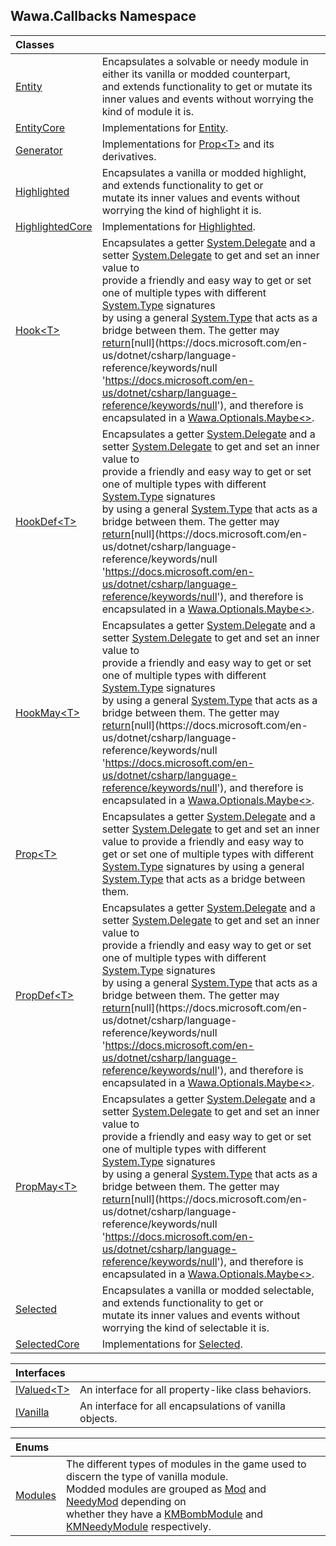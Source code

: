 ## Wawa.Callbacks Namespace

| Classes | |
| :--- | :--- |
| [Entity](Entity.md 'Wawa.Callbacks.Entity') | Encapsulates a solvable or needy module in either its vanilla or modded counterpart,<br/>and extends functionality to get or mutate its inner values and events without worrying the kind of module it is. |
| [EntityCore](EntityCore.md 'Wawa.Callbacks.EntityCore') | Implementations for [Entity](Entity.md 'Wawa.Callbacks.Entity'). |
| [Generator](Generator.md 'Wawa.Callbacks.Generator') | Implementations for [Prop&lt;T&gt;](Prop{T}.md 'Wawa.Callbacks.Prop<T>') and its derivatives. |
| [Highlighted](Highlighted.md 'Wawa.Callbacks.Highlighted') | Encapsulates a vanilla or modded highlight, and extends functionality to get or<br/>mutate its inner values and events without worrying the kind of highlight it is. |
| [HighlightedCore](HighlightedCore.md 'Wawa.Callbacks.HighlightedCore') | Implementations for [Highlighted](Highlighted.md 'Wawa.Callbacks.Highlighted'). |
| [Hook&lt;T&gt;](Hook{T}.md 'Wawa.Callbacks.Hook<T>') | Encapsulates a getter [System.Delegate](https://docs.microsoft.com/en-us/dotnet/api/System.Delegate 'System.Delegate') and a setter [System.Delegate](https://docs.microsoft.com/en-us/dotnet/api/System.Delegate 'System.Delegate') to get and set an inner value to<br/>provide a friendly and easy way to get or set one of multiple types with different [System.Type](https://docs.microsoft.com/en-us/dotnet/api/System.Type 'System.Type') signatures<br/>by using a general [System.Type](https://docs.microsoft.com/en-us/dotnet/api/System.Type 'System.Type') that acts as a bridge between them. The getter may [return](https://docs.microsoft.com/en-us/dotnet/csharp/language-reference/keywords/return 'https://docs.microsoft.com/en-us/dotnet/csharp/language-reference/keywords/return')[null](https://docs.microsoft.com/en-us/dotnet/csharp/language-reference/keywords/null 'https://docs.microsoft.com/en-us/dotnet/csharp/language-reference/keywords/null'), and therefore is encapsulated in a [Wawa.Optionals.Maybe&lt;&gt;](https://docs.microsoft.com/en-us/dotnet/api/Wawa.Optionals.Maybe-1 'Wawa.Optionals.Maybe`1'). |
| [HookDef&lt;T&gt;](HookDef{T}.md 'Wawa.Callbacks.HookDef<T>') | Encapsulates a getter [System.Delegate](https://docs.microsoft.com/en-us/dotnet/api/System.Delegate 'System.Delegate') and a setter [System.Delegate](https://docs.microsoft.com/en-us/dotnet/api/System.Delegate 'System.Delegate') to get and set an inner value to<br/>provide a friendly and easy way to get or set one of multiple types with different [System.Type](https://docs.microsoft.com/en-us/dotnet/api/System.Type 'System.Type') signatures<br/>by using a general [System.Type](https://docs.microsoft.com/en-us/dotnet/api/System.Type 'System.Type') that acts as a bridge between them. The getter may [return](https://docs.microsoft.com/en-us/dotnet/csharp/language-reference/keywords/return 'https://docs.microsoft.com/en-us/dotnet/csharp/language-reference/keywords/return')[null](https://docs.microsoft.com/en-us/dotnet/csharp/language-reference/keywords/null 'https://docs.microsoft.com/en-us/dotnet/csharp/language-reference/keywords/null'), and therefore is encapsulated in a [Wawa.Optionals.Maybe&lt;&gt;](https://docs.microsoft.com/en-us/dotnet/api/Wawa.Optionals.Maybe-1 'Wawa.Optionals.Maybe`1'). |
| [HookMay&lt;T&gt;](HookMay{T}.md 'Wawa.Callbacks.HookMay<T>') | Encapsulates a getter [System.Delegate](https://docs.microsoft.com/en-us/dotnet/api/System.Delegate 'System.Delegate') and a setter [System.Delegate](https://docs.microsoft.com/en-us/dotnet/api/System.Delegate 'System.Delegate') to get and set an inner value to<br/>provide a friendly and easy way to get or set one of multiple types with different [System.Type](https://docs.microsoft.com/en-us/dotnet/api/System.Type 'System.Type') signatures<br/>by using a general [System.Type](https://docs.microsoft.com/en-us/dotnet/api/System.Type 'System.Type') that acts as a bridge between them. The getter may [return](https://docs.microsoft.com/en-us/dotnet/csharp/language-reference/keywords/return 'https://docs.microsoft.com/en-us/dotnet/csharp/language-reference/keywords/return')[null](https://docs.microsoft.com/en-us/dotnet/csharp/language-reference/keywords/null 'https://docs.microsoft.com/en-us/dotnet/csharp/language-reference/keywords/null'), and therefore is encapsulated in a [Wawa.Optionals.Maybe&lt;&gt;](https://docs.microsoft.com/en-us/dotnet/api/Wawa.Optionals.Maybe-1 'Wawa.Optionals.Maybe`1'). |
| [Prop&lt;T&gt;](Prop{T}.md 'Wawa.Callbacks.Prop<T>') | Encapsulates a getter [System.Delegate](https://docs.microsoft.com/en-us/dotnet/api/System.Delegate 'System.Delegate') and a setter [System.Delegate](https://docs.microsoft.com/en-us/dotnet/api/System.Delegate 'System.Delegate') to get and set an inner value to provide a friendly and easy way to get or set one of multiple types with different [System.Type](https://docs.microsoft.com/en-us/dotnet/api/System.Type 'System.Type') signatures by using a general [System.Type](https://docs.microsoft.com/en-us/dotnet/api/System.Type 'System.Type') that acts as a bridge between them. |
| [PropDef&lt;T&gt;](PropDef{T}.md 'Wawa.Callbacks.PropDef<T>') | Encapsulates a getter [System.Delegate](https://docs.microsoft.com/en-us/dotnet/api/System.Delegate 'System.Delegate') and a setter [System.Delegate](https://docs.microsoft.com/en-us/dotnet/api/System.Delegate 'System.Delegate') to get and set an inner value to<br/>provide a friendly and easy way to get or set one of multiple types with different [System.Type](https://docs.microsoft.com/en-us/dotnet/api/System.Type 'System.Type') signatures<br/>by using a general [System.Type](https://docs.microsoft.com/en-us/dotnet/api/System.Type 'System.Type') that acts as a bridge between them. The getter may [return](https://docs.microsoft.com/en-us/dotnet/csharp/language-reference/keywords/return 'https://docs.microsoft.com/en-us/dotnet/csharp/language-reference/keywords/return')[null](https://docs.microsoft.com/en-us/dotnet/csharp/language-reference/keywords/null 'https://docs.microsoft.com/en-us/dotnet/csharp/language-reference/keywords/null'), and therefore is encapsulated in a [Wawa.Optionals.Maybe&lt;&gt;](https://docs.microsoft.com/en-us/dotnet/api/Wawa.Optionals.Maybe-1 'Wawa.Optionals.Maybe`1'). |
| [PropMay&lt;T&gt;](PropMay{T}.md 'Wawa.Callbacks.PropMay<T>') | Encapsulates a getter [System.Delegate](https://docs.microsoft.com/en-us/dotnet/api/System.Delegate 'System.Delegate') and a setter [System.Delegate](https://docs.microsoft.com/en-us/dotnet/api/System.Delegate 'System.Delegate') to get and set an inner value to<br/>provide a friendly and easy way to get or set one of multiple types with different [System.Type](https://docs.microsoft.com/en-us/dotnet/api/System.Type 'System.Type') signatures<br/>by using a general [System.Type](https://docs.microsoft.com/en-us/dotnet/api/System.Type 'System.Type') that acts as a bridge between them. The getter may [return](https://docs.microsoft.com/en-us/dotnet/csharp/language-reference/keywords/return 'https://docs.microsoft.com/en-us/dotnet/csharp/language-reference/keywords/return')[null](https://docs.microsoft.com/en-us/dotnet/csharp/language-reference/keywords/null 'https://docs.microsoft.com/en-us/dotnet/csharp/language-reference/keywords/null'), and therefore is encapsulated in a [Wawa.Optionals.Maybe&lt;&gt;](https://docs.microsoft.com/en-us/dotnet/api/Wawa.Optionals.Maybe-1 'Wawa.Optionals.Maybe`1'). |
| [Selected](Selected.md 'Wawa.Callbacks.Selected') | Encapsulates a vanilla or modded selectable, and extends functionality to get or<br/>mutate its inner values and events without worrying the kind of selectable it is. |
| [SelectedCore](SelectedCore.md 'Wawa.Callbacks.SelectedCore') | Implementations for [Selected](Selected.md 'Wawa.Callbacks.Selected'). |

| Interfaces | |
| :--- | :--- |
| [IValued&lt;T&gt;](IValued{T}.md 'Wawa.Callbacks.IValued<T>') | An interface for all property-like class behaviors. |
| [IVanilla](IVanilla.md 'Wawa.Callbacks.IVanilla') | An interface for all encapsulations of vanilla objects. |

| Enums | |
| :--- | :--- |
| [Modules](Modules.md 'Wawa.Callbacks.Modules') | The different types of modules in the game used to discern the type of vanilla module.<br/>Modded modules are grouped as [Mod](Modules.md#Wawa.Callbacks.Modules.Mod 'Wawa.Callbacks.Modules.Mod') and [NeedyMod](Modules.md#Wawa.Callbacks.Modules.NeedyMod 'Wawa.Callbacks.Modules.NeedyMod') depending on<br/>whether they have a [KMBombModule](https://docs.microsoft.com/en-us/dotnet/api/KMBombModule 'KMBombModule') and [KMNeedyModule](https://docs.microsoft.com/en-us/dotnet/api/KMNeedyModule 'KMNeedyModule') respectively. |
